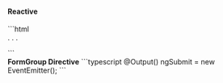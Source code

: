 <h4 class="miami reactive">Reactive</h4>
```html
<form [formGroup]="form"
  (ngSubmit)="onSubmit(form.value)">
  . . .
</form>
```
<br/>
<strong>FormGroup Directive</strong>
```typescript
@Output() ngSubmit = new EventEmitter();
```